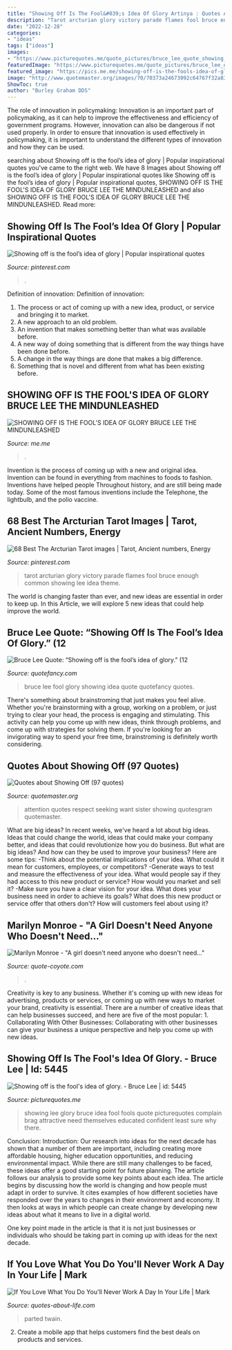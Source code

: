 ```yaml
---
title: "Showing Off Is The Fool&#039;s Idea Of Glory Artinya : Quotes About Showing Off (97 Quotes)"
description: "Tarot arcturian glory victory parade flames fool bruce enough common showing lee idea theme"
date: "2022-12-28"
categories:
- "ideas"
tags: ["ideas"]
images:
- "https://www.picturequotes.me/quote_pictures/bruce_lee_quote_showing_off_is_the_fool_s_idea_of_glory_5445.jpg"
featuredImage: "https://www.picturequotes.me/quote_pictures/bruce_lee_quote_showing_off_is_the_fool_s_idea_of_glory_5445.jpg"
featured_image: "https://pics.me.me/showing-off-is-the-fools-idea-of-glory-bruce-lee-23786826.png"
image: "http://www.quotemaster.org/images/70/70373a24673092c64767f32a83c40dcd.jpg"
ShowToc: true
author: "Burley Graham DDS"
---
```



The role of innovation in policymaking:
Innovation is an important part of policymaking, as it can help to improve the effectiveness and efficiency of government programs. However, innovation can also be dangerous if not used properly. In order to ensure that innovation is used effectively in policymaking, it is important to understand the different types of innovation and how they can be used.

	

		
searching about Showing off is the fool’s idea of glory | Popular inspirational quotes you've came to the right web. We have 8 Images about Showing off is the fool’s idea of glory | Popular inspirational quotes like Showing off is the fool’s idea of glory | Popular inspirational quotes, SHOWING OFF IS THE FOOL&#039;S IDEA OF GLORY BRUCE LEE THE MINDUNLEASHED and also SHOWING OFF IS THE FOOL&#039;S IDEA OF GLORY BRUCE LEE THE MINDUNLEASHED. Read more:
		
    
## Showing Off Is The Fool’s Idea Of Glory | Popular Inspirational Quotes

<img loading=lazy src="https://i.pinimg.com/originals/d8/59/04/d85904bc9005f9608ba09baa0b53b573.jpg" onerror="this.onerror=null;this.src='https://tse4.mm.bing.net/th?id=OIP.ylJiSFK8NwqcHdvDwGZuqgHaHa&amp;pid=15.1';" alt="Showing off is the fool’s idea of glory | Popular inspirational quotes">

_Source: pinterest.com_

>. 

	

Definition of innovation:
Definition of innovation: 
1. The process or act of coming up with a new idea, product, or service and bringing it to market.
2. A new approach to an old problem. 
3. An invention that makes something better than what was available before.
4. A new way of doing something that is different from the way things have been done before.
5. A change in the way things are done that makes a big difference. 
6. Something that is novel and different from what has been existing before. 

    
## SHOWING OFF IS THE FOOL&#039;S IDEA OF GLORY BRUCE LEE THE MINDUNLEASHED

<img loading=lazy src="https://pics.me.me/showing-off-is-the-fools-idea-of-glory-bruce-lee-23786826.png" onerror="this.onerror=null;this.src='https://tse3.mm.bing.net/th?id=OIP.22d71Y3Up1XWE_4oHfPeXgHaHu&amp;pid=15.1';" alt="SHOWING OFF IS THE FOOL&#039;S IDEA OF GLORY BRUCE LEE THE MINDUNLEASHED">

_Source: me.me_

>. 

	

Invention is the process of coming up with a new and original idea. Invention can be found in everything from machines to foods to fashion. Inventions have helped people Throughout history, and are still being made today. Some of the most famous inventions include the Telephone, the lightbulb, and the polio vaccine.

    
## 68 Best The Arcturian Tarot Images | Tarot, Ancient Numbers, Energy

<img loading=lazy src="https://i.pinimg.com/236x/d8/62/5a/d8625a2f6ad31a597307c584f2af71b4--tarot-cards.jpg" onerror="this.onerror=null;this.src='https://tse3.mm.bing.net/th?id=OIP.z_VXXZVb8FL8IA5nT-sRuwAAAA&amp;pid=15.1';" alt="68 Best The Arcturian Tarot images | Tarot, Ancient numbers, Energy">

_Source: pinterest.com_

>tarot arcturian glory victory parade flames fool bruce enough common showing lee idea theme. 

	

The world is changing faster than ever, and new ideas are essential in order to keep up. In this Article, we will explore 5 new ideas that could help improve the world.

    
## Bruce Lee Quote: “Showing Off Is The Fool’s Idea Of Glory.” (12

<img loading=lazy src="https://quotefancy.com/media/wallpaper/3840x2160/2031781-Bruce-Lee-Quote-Showing-off-is-the-fool-s-idea-of-glory.jpg" onerror="this.onerror=null;this.src='https://tse2.mm.bing.net/th?id=OIP.Z4x4vEETIkK5KRDPZ6yjmwHaEK&amp;pid=15.1';" alt="Bruce Lee Quote: “Showing off is the fool’s idea of glory.” (12">

_Source: quotefancy.com_

>bruce lee fool glory showing idea quote quotefancy quotes. 

	

There's something about brainstroming that just makes you feel alive. Whether you're brainstorming with a group, working on a problem, or just trying to clear your head, the process is engaging and stimulating. This activity can help you come up with new ideas, think through problems, and come up with strategies for solving them. If you're looking for an invigorating way to spend your free time, brainstroming is definitely worth considering.

    
## Quotes About Showing Off (97 Quotes)

<img loading=lazy src="http://www.quotemaster.org/images/70/70373a24673092c64767f32a83c40dcd.jpg" onerror="this.onerror=null;this.src='https://tse1.mm.bing.net/th?id=OIP.CBHxmB4YxR6f1gJi7wNT1gHaG4&amp;pid=15.1';" alt="Quotes about Showing Off (97 quotes)">

_Source: quotemaster.org_

>attention quotes respect seeking want sister showing quotesgram quotemaster. 

	

What are big ideas?
In recent weeks, we've heard a lot about big ideas. Ideas that could change the world, ideas that could make your company better, and ideas that could revolutionize how you do business. But what are big ideas? And how can they be used to improve your business? Here are some tips: 
-Think about the potential implications of your idea. What could it mean for customers, employees, or competitors? 
-Generate ways to test and measure the effectiveness of your idea. What would people say if they had access to this new product or service? How would you market and sell it? 
-Make sure you have a clear vision for your idea. What does your business need in order to achieve its goals? What does this new product or service offer that others don't? How will customers feel about using it?

    
## Marilyn Monroe - &quot;A Girl Doesn&#039;t Need Anyone Who Doesn&#039;t Need...&quot;

<img loading=lazy src="http://www.quote-coyote.com/album/small/Marilyn-Monroe-Quotes-about-girls.jpg" onerror="this.onerror=null;this.src='https://tse2.mm.bing.net/th?id=OIP.2nR6HLyr95CxezG7i-RPQQAAAA&amp;pid=15.1';" alt="Marilyn Monroe - &quot;A girl doesn&#039;t need anyone who doesn&#039;t need...&quot;">

_Source: quote-coyote.com_

>. 

	

Creativity is key to any business. Whether it's coming up with new ideas for advertising, products or services, or coming up with new ways to market your brand, creativity is essential. There are a number of creative ideas that can help businesses succeed, and here are five of the most popular: 1. Collaborating With Other Businesses: Collaborating with other businesses can give your business a unique perspective and help you come up with new ideas.

    
## Showing Off Is The Fool&#039;s Idea Of Glory. - Bruce Lee | Id: 5445

<img loading=lazy src="https://www.picturequotes.me/quote_pictures/bruce_lee_quote_showing_off_is_the_fool_s_idea_of_glory_5445.jpg" onerror="this.onerror=null;this.src='https://tse2.mm.bing.net/th?id=OIP._p_Ds6ps0_f0YDiKhgXNkwHaEK&amp;pid=15.1';" alt="Showing off is the fool&#039;s idea of glory. - Bruce Lee | id: 5445">

_Source: picturequotes.me_

>showing lee glory bruce idea fool fools quote picturequotes complain brag attractive need themselves educated confident least sure why there. 

	

Conclusion:
Introduction: Our research into ideas for the next decade has shown that a number of them are important, including creating more affordable housing, higher education opportunities, and reducing environmental impact. While there are still many challenges to be faced, these ideas offer a good starting point for future planning. The article follows our analysis to provide some key points about each idea.
The article begins by discussing how the world is changing and how people must adapt in order to survive. It cites examples of how different societies have responded over the years to changes in their environment and economy. It then looks at ways in which people can create change by developing new ideas about what it means to live in a digital world.

One key point made in the article is that it is not just businesses or individuals who should be taking part in coming up with ideas for the next decade.

    
## If You Love What You Do You&#039;ll Never Work A Day In Your Life | Mark

<img loading=lazy src="https://quotes-about-life.com/wp-content/uploads/2020/10/2-608x608.png" onerror="this.onerror=null;this.src='https://tse2.mm.bing.net/th?id=OIP.SuTBX6lmr224w4THn-cC8gHaHa&amp;pid=15.1';" alt="If You Love What You Do You&#039;ll Never Work A Day In Your Life | Mark">

_Source: quotes-about-life.com_

>parted twain. 

	

2. Create a mobile app that helps customers find the best deals on products and services.

